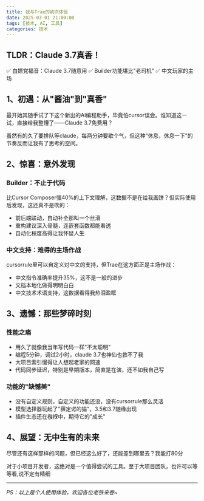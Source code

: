 ```yaml
---
title: 我与Trae的初次体验
date: 2025-03-01 21:00:00
tags: [技术, AI, 工具]
categories: 技术
---
```


## TLDR：Claude 3.7真香！
✅ 白嫖党福音：Claude 3.7随意用
✅ Builder功能堪比"老司机"
✅ 中文玩家的主场

## 1、初遇：从"酱油"到"真香"

最开始其随手试了下这个新出的AI编程助手，毕竟怕cursor误会。谁知道这一试，直接给我整懵了——Claude 3.7免费用？

虽然有的久了要排队等claude，每两分钟要歇个气，但这种"休息，休息一下"的节奏反而让我有了思考的空间。

## 2、惊喜：意外发现

### Builder：不止于代码
比Cursor Composer强40%的上下文理解，这数据不是在给我画饼？但实际使用后发现，这还真不是吹的：
- 前后端联动，自动补全那叫一个丝滑
- 重构建议深入骨髓，连嵌套函数都能看透
- 自动化程度高得让我怀疑人生

### 中文支持：难得的主场作战
cursorrule里可以自定义对中文的支持，但Trae在这方面正是主场作战：
- 中文指令准确率提升35%，这不是一般的进步
- 文档本地化做得明明白白
- 中文技术术语支持，这数据看得我热泪盈眶

## 3、遗憾：那些梦碎时刻

### 性能之痛
- 用久了就像我当年写代码一样"不太聪明"
- 编程5分钟，调试2小时，claude 3.7也神仙也救不了我
- 大项目索引慢得让人想起老家的网速
- 代码同步延迟，特别是早期版本，简直是在演，还不如我自己写

### 功能的"缺憾美"
- 没有自定义规则，自定义的功能还没，没有cursorrule那么灵活
- 模型选择器玩起了"薛定谔的猫"，3.5和3.7随缘出现
- 插件生态还在襁褓中，期待它的"成长"

## 4、展望：无中生有的未来

尽管还有这样那样的问题，但已经这么好了，还能差到哪里去？我能打80分

对于小项目开发者，这绝对是一个值得尝试的工具。至于大项目团队，也许可以等等看,说不定有精细



---
*PS：以上是个人使用体验，欢迎各位老铁来卷~*
